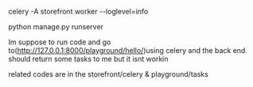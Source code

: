 celery -A storefront worker --loglevel=info

python manage.py runserver


Im suppose to run code and go to(http://127.0.0.1:8000/playground/hello/)using celery and the back end should return some tasks to me but it isnt workin 

related codes are in the storefront/celery & playground/tasks